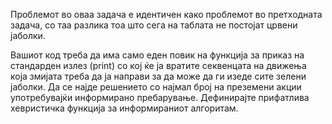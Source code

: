 Проблемот во оваа задача е идентичен како проблемот во претходната задача, со таа разлика тоа што сега на таблата не постојат црвени јаболки.

Вашиот код треба да има само еден повик на функција за приказ на стандарден излез (print) со кој ќе ја вратите секвенцата на движења која змијата треба да ја направи за да може да ги изеде сите зелени јаболки. Да се најде решението со најмал број на преземени акции употребувајќи информирано пребарување. Дефинирајте прифатлива хевристичка функција за информираниот алгоритам.